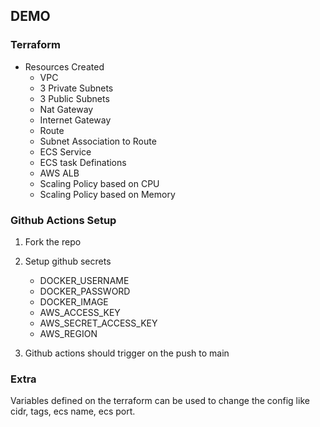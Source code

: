 ## DEMO

### Terraform 

- Resources Created
    - VPC
    - 3 Private Subnets
    - 3 Public Subnets
    - Nat Gateway
    - Internet Gateway
    - Route
    - Subnet Association to Route
    - ECS Service
    - ECS task Definations
    - AWS ALB
    - Scaling Policy based on CPU
    - Scaling Policy based on Memory


### Github Actions Setup

1. Fork the repo
2. Setup github secrets
    - DOCKER_USERNAME
    - DOCKER_PASSWORD
    - DOCKER_IMAGE
    - AWS_ACCESS_KEY
    - AWS_SECRET_ACCESS_KEY
    - AWS_REGION

3. Github actions should trigger on the push to main

### Extra

Variables defined on the terraform can be used to change the config like cidr, tags, ecs name, ecs port.